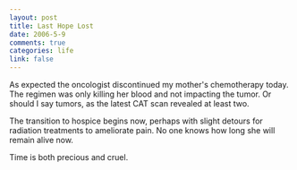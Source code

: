 ```yaml
--- 
layout: post
title: Last Hope Lost
date: 2006-5-9
comments: true
categories: life
link: false
---
```

As expected the oncologist discontinued my mother's chemotherapy today. The regimen was only killing her blood and not impacting the tumor. Or should I say tumors, as the latest CAT scan revealed at least two.

The transition to hospice begins now, perhaps with slight detours for radiation treatments to ameliorate pain. No one knows how long she will remain alive now.

Time is both precious and cruel.
